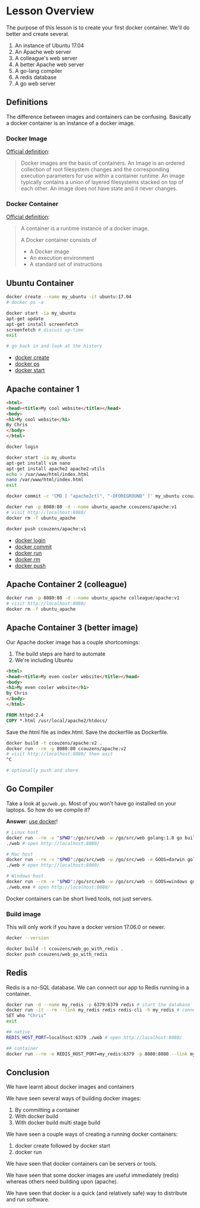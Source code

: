 # Lesson Overview

The purpose of this lesson is to create your first docker container.
We'll do better and create several.

1. An instance of Ubuntu 17.04
1. An Apache web server
1. A colleague's web server
1. A better Apache web server
1. A go-lang compiler
1. A redis database
1. A go web server

## Definitions

The difference between images and containers can be confusing.
Basically a docker container is an instance of a docker image.

### Docker Image

[Official definition](https://docs.docker.com/glossary/?term=image):

> Docker images are the basis of containers.
> An Image is an ordered collection of root filesystem changes and the corresponding execution parameters for use within a container runtime.
> An image typically contains a union of layered filesystems stacked on top of each other.
> An image does not have state and it never changes.

### Docker Container

[Official definition](https://docs.docker.com/glossary/?term=container):

> A container is a runtime instance of a docker image.
> 
> A Docker container consists of
>
> * A Docker image
> * An execution environment
> * A standard set of instructions

## Ubuntu Container

```bash
docker create --name my_ubuntu -it ubuntu:17.04
# docker ps -a

docker start -ia my_ubuntu
apt-get update
apt-get install screenfetch
screenfetch # discuss up-time
exit

# go back in and look at the history
```

* [docker create](https://docs.docker.com/engine/reference/commandline/create/)
* [docker ps](https://docs.docker.com/engine/reference/commandline/ps/)
* [docker start](https://docs.docker.com/engine/reference/commandline/start/)

## Apache container 1

```html
<html>
<head><title>My cool website</title></head>
<body>
<h1>My cool website</h1>
By Chris
</body>
</html>
```

```bash
docker login

docker start -ia my_ubuntu
apt-get install vim nano
apt-get install apache2 apache2-utils
echo > /var/www/html/index.html
nano /var/www/html/index.html
exit

docker commit -c 'CMD [ "apache2ctl", "-DFOREGROUND" ]' my_ubuntu ccouzens/apache:v1

docker run -p 8080:80 -d --name ubuntu_apache ccouzens/apache:v1
# visit http://localhost:8080/
docker rm -f ubuntu_apache

docker push ccouzens/apache:v1
```

* [docker login](https://docs.docker.com/engine/reference/commandline/login/)
* [docker commit](https://docs.docker.com/engine/reference/commandline/commit/)
* [docker run](https://docs.docker.com/engine/reference/commandline/run/)
* [docker rm](https://docs.docker.com/engine/reference/commandline/rm/)
* [docker push](https://docs.docker.com/engine/reference/commandline/push/)

## Apache Container 2 (colleague)

```bash
docker run -p 8080:80 -d --name ubuntu_apache colleague/apache:v1
# visit http://localhost:8080/
docker rm -f ubuntu_apache
```

## Apache Container 3 (better image)

Our Apache docker image has a couple shortcomings:

1. The build steps are hard to automate
1. We're including Ubuntu

```html
<html>
<head><title>My even cooler website</title></head>
<body>
<h1>My even cooler website</h1>
By Chris
</body>
</html>
```

```dockerfile
FROM httpd:2.4
COPY *.html /usr/local/apache2/htdocs/
```

Save the html file as index.html.
Save the dockerfile as Dockerfile.

```bash
docker build -t ccouzens/apache:v2 .
docker run --rm -p 8080:80 ccouzens/apache:v2
# visit http://localhost:8080/ then exit
^C

# optionally push and share
```

## Go Compiler

Take a look at `go/web.go`.
Most of you won't have go installed on your laptops.
So how do we compile it?

**Answer**: [use docker](https://hub.docker.com/_/golang/)!

```bash
# Linux host
docker run --rm -v "$PWD":/go/src/web -w /go/src/web golang:1.8 go build -v
./web # open http://localhost:8080/

# Mac host
docker run --rm -v "$PWD":/go/src/web -w /go/src/web -e GOOS=darwin golang:1.8 go build -v
./web # open http://localhost:8080/

# Windows host
docker run --rm -v "$PWD":/go/src/web -w /go/src/web -e GOOS=windows golang:1.8 go build -v
./web.exe # open http://localhost:8080/
```

Docker containers can be short lived tools, not just servers.

### Build image

This will only work if you have a docker version 17.06.0 or newer.

```bash
docker --version

docker build -t ccouzens/web_go_with_redis .
docker push ccouzens/web_go_with_redis
```

## Redis

Redis is a no-SQL database.
We can connect our app to Redis running in a container.

```bash
docker run -d --name my_redis -p 6379:6379 redis # start the database
docker run -it --rm --link my_redis redis redis-cli -h my_redis # connect to the database
SET who "Chris"
exit

## native
REDIS_HOST_PORT=localhost:6379 ./web # open http://localhost:8080/

## container
docker run --rm -e REDIS_HOST_PORT=my_redis:6379 -p 8080:8080 --link my_redis ccouzens/web_go_with_redis
```

## Conclusion

We have learnt about docker images and containers

We have seen several ways of building docker images:

1. By committing a container
1. With docker build
1. With docker build multi stage build

We have seen a couple ways of creating a running docker containers:

1. docker create followed by docker start
1. docker run

We have seen that docker containers can be servers or tools.

We have seen that some docker images are useful immediately (redis) whereas others need building upon (apache).

We have seen that docker is a quick (and relatively safe) way to distribute and run software.
